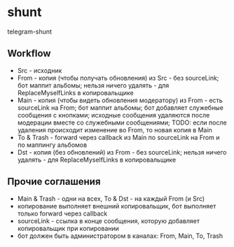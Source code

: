 # shunt

telegram-shunt

## Workflow

- Src - исходник
- From - копия (чтобы получать обновления) из Src - без sourceLink; бот маппит альбомы; нельзя ничего удалять - для ReplaceMyselfLinks в копировальщике
- Main - копия (чтобы видеть обновления модератору) из From - есть sourceLink на From; бот маппит альбомы; бот добавляет служебные сообщения с кнопками; исходные сообщения удаляются после модерации вместе со служебными сообщениями; TODO: если после удаления происходит изменение во From, то новая копия в Main
- To & Trash - forward через callback из Main по sourceLink на From и по маппингу альбомов
- Dst - копия (без обновлений) из From - без sourceLink; нельзя ничего удалять - для ReplaceMyselfLinks в копировальщике

## Прочие соглашения

- Main & Trash - одни на всех, To & Dst - на каждый From (и Src)
- копирование выполняет внешний копировальщик, бот выполняет только forward через callback
- sourceLink - ссылка в конце сообщения, которую добавляет копировальщик при копировании
- бот должен быть администратором в каналах: From, Main, To, Trash
